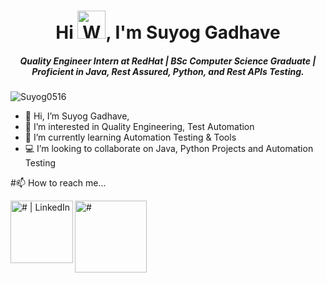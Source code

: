 <h1 align="center">Hi <img src="https://raw.githubusercontent.com/nixin72/nixin72/master/wave.gif"
         alt="Waving hand animated gif"
         height="45"
         width="45" />, I'm Suyog Gadhave</h1>
<h5 align="center">
Quality Engineer Intern at RedHat | BSc Computer Science Graduate | Proficient in Java, Rest Assured, Python, and Rest APIs Testing.
</h5>
<p align="left"> <img src="https://komarev.com/ghpvc/?username=Suyog0516&label=Profile%20views&color=0e75b6&style=flat" alt="Suyog0516" /> </p>
<p>

- 👋 Hi, I’m Suyog Gadhave,
- 👀 I’m interested in Quality Engineering, Test Automation
- 🌱 I’m currently learning Automation Testing & Tools
- 💻 I’m looking to collaborate on Java, Python Projects and Automation Testing

#📫 How to reach me...

[<img align="left" alt="# | LinkedIn" width="100px" src="https://img.shields.io/badge/LinkedIn-0077B5?style=for-the-badge&logo=linkedin&logoColor=white"/>](https://www.linkedin.com/in/suyog-gadhave-b7424b248/)
[<img align="left" alt="#" width="115px" src="https://img.shields.io/badge/Instagram-E4405F?style=for-the-badge&logo=instagram&logoColor=white" />](https://www.instagram.com/gadhave_suyog/)

<!---
Suyog0516/Suyog0516 is a ✨ special ✨ repository because its `README.md` (this file) appears on your GitHub profile.
You can click the Preview link to take a look at your changes.
--->
